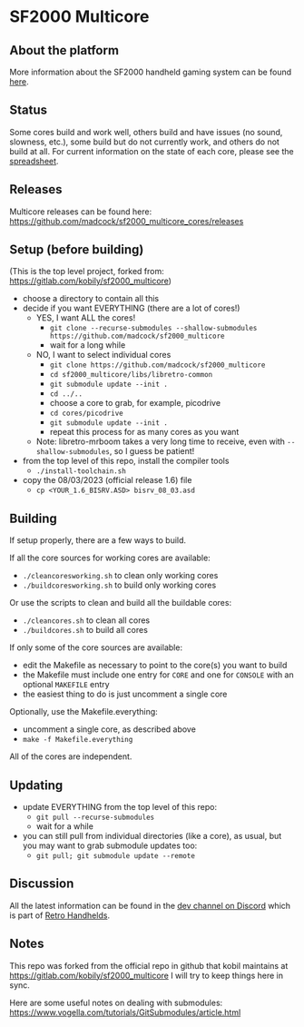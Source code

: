# SF2000 Multicore

## About the platform
More information about the SF2000 handheld gaming system can be found [here](https://vonmillhausen.github.io/sf2000/).

## Status
Some cores build and work well, others build and have issues (no sound, slowness, etc.), some build but do not currently work, and others do not build at all. For current information on the state of each core, please see the [spreadsheet](https://docs.google.com/spreadsheets/d/1BDPqLwRcY2cN7tObuyW7RzLw8oGyY9XGLS1D4jLgz2Q/edit?usp=sharing).

## Releases
Multicore releases can be found here: https://github.com/madcock/sf2000_multicore_cores/releases

## Setup (before building)
(This is the top level project, forked from: https://gitlab.com/kobily/sf2000_multicore)
- choose a directory to contain all this
- decide if you want EVERYTHING (there are a lot of cores!)
    - YES, I want ALL the cores!
        - `git clone --recurse-submodules --shallow-submodules https://github.com/madcock/sf2000_multicore`
        - wait for a long while
    - NO, I want to select individual cores
        - `git clone https://github.com/madcock/sf2000_multicore`
        - `cd sf2000_multicore/libs/libretro-common`
        - `git submodule update --init .`
        - `cd ../..`
        - choose a core to grab, for example, picodrive
        - `cd cores/picodrive`
        - `git submodule update --init .`
        - repeat this process for as many cores as you want
    - Note: libretro-mrboom takes a very long time to receive, even with `--shallow-submodules`, so I guess be patient!
- from the top level of this repo, install the compiler tools
    - `./install-toolchain.sh`
- copy the 08/03/2023 (official release 1.6) file
    - `cp <YOUR_1.6_BISRV.ASD> bisrv_08_03.asd`
 
## Building
If setup properly, there are a few ways to build.

If all the core sources for working cores are available:
- `./cleancoresworking.sh` to clean only working cores
- `./buildcoresworking.sh` to build only working cores

Or use the scripts to clean and build all the buildable cores:
- `./cleancores.sh` to clean all cores
- `./buildcores.sh` to build all cores

If only some of the core sources are available:
- edit the Makefile as necessary to point to the core(s) you want to build
- the Makefile must include one entry for `CORE` and one for `CONSOLE` with an optional `MAKEFILE` entry
- the easiest thing to do is just uncomment a single core

Optionally, use the Makefile.everything:
- uncomment a single core, as described above
- `make -f Makefile.everything`

All of the cores are independent.

## Updating
- update EVERYTHING from the top level of this repo:
    - `git pull --recurse-submodules`
    - wait for a while
- you can still pull from individual directories (like a core), as usual, but you may want to grab submodule updates too:
    - `git pull; git submodule update --remote`

## Discussion
All the latest information can be found in the [dev channel on Discord](https://discord.com/channels/741895796315914271/1099465777825972347) which is part of [Retro Handhelds](https://discord.gg/retrohandhelds).

## Notes
This repo was forked from the official repo in github that kobil maintains at https://gitlab.com/kobily/sf2000_multicore
I will try to keep things here in sync.

Here are some useful notes on dealing with submodules: <https://www.vogella.com/tutorials/GitSubmodules/article.html>
